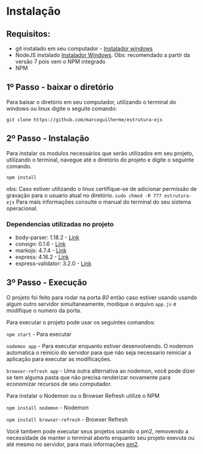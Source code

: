 # Instalação

## Requisitos:

* git instalado em seu computador - [Instalador windows](https://git-scm.com/download/win)
* NodeJS instalado [Instalador Windows](https://nodejs.org/en/). Obs: recomendado a partir da versão 7 pois vem o NPM integrado
* NPM

## 1º Passo - baixar o diretório

Para baixar o diretório em seu computador, utilizando o terminal do windows ou linux digite o seguite comando:

`git clone https://github.com/marcoguilherme/estrutura-ejs`

## 2º Passo - Instalação

Para instalar os modulos necessários que serão utilizados em seu projeto, utilizando o terminal, navegue até o diretório do projeto e digite o seguinte comando.

`npm install`

obs: Caso estiver utilizando o linux certifique-se de adicionar permissão de gravação para o usuario atual no diretório. `sudo chmod -R 777 estrutura-ejs`
Para mais informações consulte o manual do terminal do seu sistema operacional.


### Dependencias utilizadas no projeto

* body-parser: 1.18.2 - [Link](https://github.com/expressjs/body-parser)
* consign: 0.1.6 - [Link](https://github.com/jarradseers/consign)
* markojs: 4.7.4 - [Link](https://markojs.com)
* express: 4.16.2 - [Link](http://expressjs.com/)
* express-validator: 3.2.0 - [Link](https://github.com/ctavan/express-validator)

## 3º Passo - Execução

O projeto foi feito para rodar na porta _80_ então caso estiver usando usando algum outro servidor simultaneamente, modique o arquivo `app.js` e modifique o numero da porta.

Para executar o projeto pode usar os seguintes comandos:

`npm start` - Para executar

`nodemon app` - Para executar enquanto estiver desenvolvendo. O nodemon automatica o reinicio do servidor para que não seja necessario reiniciar a aplicação para executar as modificações.

`browser-refresh app` - Uma outra alternativa ao nodemon, você pode dizer se tem alguma pasta que não precisa renderizar novamente para economizar recursos de seu computador.

Para instalar o Nodemon ou o Browser Refresh utilize o NPM

`npm install nodemon` - Nodemon

`npm install browser-refresh` - Browser Refresh

Você tambem pode executar seus projetos usando o pm2, removendo a necessidade de manter o terminal aberto enquanto seu projeto exevuta ou até mesmo no servidor, para mais informações [pm2](http://pm2.keymetrics.io/).
